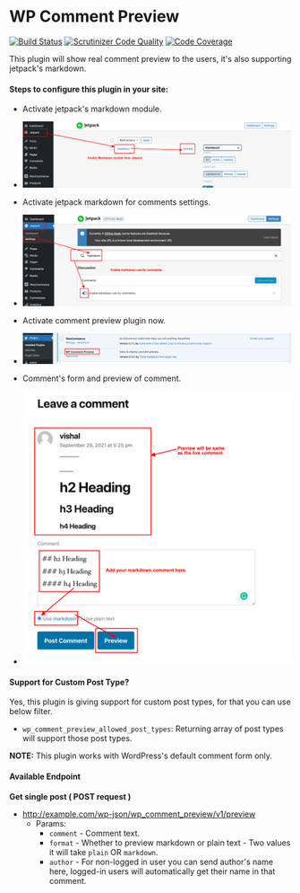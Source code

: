 # WP Comment Preview

[![Build Status](https://app.travis-ci.com/vishalkakadiya/comment-preview.svg?branch=main)](https://app.travis-ci.com/vishalkakadiya/comment-preview)
[![Scrutinizer Code Quality](https://scrutinizer-ci.com/g/vishalkakadiya/comment-preview/badges/quality-score.png?b=main)](https://scrutinizer-ci.com/g/vishalkakadiya/comment-preview/?branch=main)
[![Code Coverage](https://scrutinizer-ci.com/g/vishalkakadiya/comment-preview/badges/coverage.png?b=main)](https://scrutinizer-ci.com/g/vishalkakadiya/comment-preview/?branch=main)

This plugin will show real comment preview to the users, it's also supporting jetpack's markdown.

#### Steps to configure this plugin in your site:

- Activate jetpack's markdown module.
- ![Activate Jetpack's markdown module](https://github.com/vishalkakadiya/comment-preview/blob/main/screenshots/enable-jetpack-markdown.png)

- Activate jetpack markdown for comments settings.
- ![Activate jetpack markdown for comments settings](https://github.com/vishalkakadiya/comment-preview/blob/main/screenshots/enable-markdown-for-comments.png)

- Activate comment preview plugin now.
- ![Activate comment preview plugin](https://github.com/vishalkakadiya/comment-preview/blob/main/screenshots/enable-comment-preview-plugin.png)

- Comment's form and preview of comment.
- ![Comment's form and preview of comment](https://github.com/vishalkakadiya/comment-preview/blob/main/screenshots/working-comment-preview.png)

#### Support for Custom Post Type?

Yes, this plugin is giving support for custom post types, for that you can use below filter.
- `wp_comment_preview_allowed_post_types`: Returning array of post types will support those post types.

**NOTE:** This plugin works with WordPress's default comment form only.

#### Available Endpoint

**Get single post ( POST request )**
- http://example.com/wp-json/wp_comment_preview/v1/preview
  - Params:
    - `comment` - Comment text.
    - `format` - Whether to preview markdown or plain text - Two values it will take `plain` OR `markdown`.
    - `author` - For non-logged in user you can send author's name here, logged-in users will automatically get their name in that comment. 
